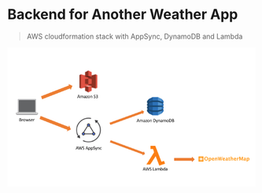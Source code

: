 # Backend for Another Weather App

> AWS cloudformation stack with AppSync, DynamoDB and Lambda

![architecture](doc/images/architecture.png)